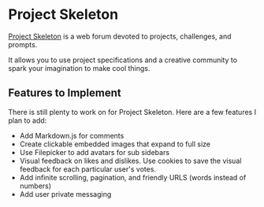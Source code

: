 # Project Skeleton
[Project Skeleton](http://www.projectskeleton.com) is a web forum devoted to projects, challenges, and prompts.

It allows you to use project specifications and a creative community to spark your imagination to make cool things.

## Features to Implement
There is still plenty to work on for Project Skeleton. Here are a few features I plan to add:

+ Add Markdown.js for comments
+ Create clickable embedded images that expand to full size
+ Use Filepicker to add avatars for sub sidebars
+ Visual feedback on likes and dislikes.
  Use cookies to save the visual feedback for each particular user's votes.
+ Add infinite scrolling, pagination, and friendly URLS (words instead of numbers)
+ Add user private messaging

